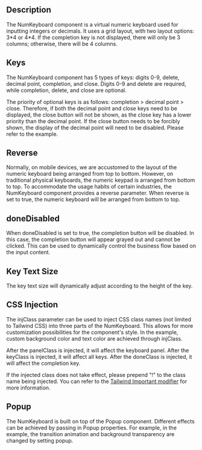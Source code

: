 ## Description

The NumKeyboard component is a virtual numeric keyboard used for inputting integers or decimals. It uses a grid layout, with two layout options: 3\*4 or 4\*4. If the completion key is not displayed, there will only be 3 columns; otherwise, there will be 4 columns.

## Keys

The NumKeyboard component has 5 types of keys: digits 0-9, delete, decimal point, completion, and close. Digits 0-9 and delete are required, while completion, delete, and close are optional.

The priority of optional keys is as follows: completion > decimal point > close. Therefore, if both the decimal point and close keys need to be displayed, the close button will not be shown, as the close key has a lower priority than the decimal point. If the close button needs to be forcibly shown, the display of the decimal point will need to be disabled. Please refer to the example.

## Reverse

Normally, on mobile devices, we are accustomed to the layout of the numeric keyboard being arranged from top to bottom. However, on traditional physical keyboards, the numeric keypad is arranged from bottom to top. To accommodate the usage habits of certain industries, the NumKeyboard component provides a reverse parameter. When reverse is set to true, the numeric keyboard will be arranged from bottom to top.

## doneDisabled

When doneDisabled is set to true, the completion button will be disabled. In this case, the completion button will appear grayed out and cannot be clicked. This can be used to dynamically control the business flow based on the input content.

## Key Text Size

The key text size will dynamically adjust according to the height of the key.

## CSS Injection

The injClass parameter can be used to inject CSS class names (not limited to Tailwind CSS) into three parts of the NumKeyboard. This allows for more customization possibilities for the component's style. In the example, custom background color and text color are achieved through injClass.

After the panelClass is injected, it will affect the keyboard panel. After the keyClass is injected, it will affect all keys. After the doneClass is injected, it will affect the completion key.

If the injected class does not take effect, please prepend "!" to the class name being injected. You can refer to the [Tailwind Important modifier](https://tailwindcss.com/docs/configuration#important-modifier) for more information.

## Popup

The NumKeyboard is built on top of the Popup component. Different effects can be achieved by passing in Popup properties. For example, in the example, the transition animation and background transparency are changed by setting popup.

